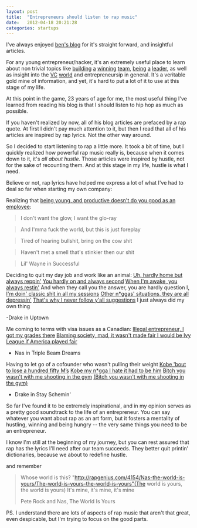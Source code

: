 ```yaml
---
layout: post
title:  "Entrepreneurs should listen to rap music"
date:   2012-04-18 20:21:28
categories: startups
---
```


I've always enjoyed <a href="http://bhorowitz.com/" target="_blank">ben's blog</a> for it's straight forward, and insightful articles.

For any young entrepreneur/hacker, it's an extremely useful place to learn about non trivial topics like <a href="http://bhorowitz.com/2011/01/04/when-smart-people-are-bad-employees/">building</a> <a href="http://bhorowitz.com/2012/01/19/the-freaky-friday-management-technique/">a</a> <a href="http://bhorowitz.com/2010/08/23/how-to-minimize-politics-in-your-company/">winning</a> <a href="http://www.slideshare.net/reed2001/culture-1798664">team</a>, <a href="http://bhorowitz.com/2010/03/14/notes-on-leadership-be-like-steve-jobs-and-bill-campbell-and-andy-grove/">being</a> <a href="http://bhorowitz.com/2011/08/08/the-fine-line-between-fear-and-courage/">a</a> <a href="http://bhorowitz.com/2010/05/30/how-andreessen-horowitz-evaluates-ceos/">leader</a>, as well as insight into the <a href="http://bhorowitz.com/2010/04/13/four-things-some-vcs-do-that-i-dont-like/">VC</a> <a href="http://bhorowitz.com/2012/01/31/why-has-andreessen-horowitz-raised-2-7b-in-3-years/">world</a> and entrepreneursip in general. It's a veritable gold mine of information, and yet, it's hard to put a lot of it to use at this stage of my life.

At this point in the game, 23 years of age for me, the most useful thing I've learned from reading his blog is that I should listen to hip hop as much as possible.

If you haven't realized by now, all of his blog articles are prefaced by a rap quote. At first I didn't pay much attention to it, but then I read that all of his articles are inspired by rap lyrics. Not the other way around.

So I decided to start listening to rap a little more. It took a bit of time, but I quickly realized how powerful rap music really is, because when it comes down to it, it's <em>all about hustle</em>. Those articles were inspired by hustle, not for the sake of recounting them. And at this stage in my life, hustle is what I need.

Believe or not, rap lyrics have helped me express a lot of what I've had to deal so far when starting my own company:

Realizing that <a href="http://paulgraham.com/hiring.html">being young, and productive doesn't do you good as an employee</a>:

> I don't want the glow, I want the glo-ray

> And I'mma fuck the world, but this is just foreplay

> Tired of hearing bullshit, bring on the cow shit

> Haven't met a smell that's stinkier then our shit

> 
> Lil' Wayne in Successful

Deciding to quit my day job and work like an animal:
<a class="state-accepted" href="http://rapgenius.com/44534/Drake-uptown/Uh-hardly-home-but-always-reppin">Uh, hardly home but always reppin'</a>
<a class="has_comments state-accepted" href="http://rapgenius.com/47138/Drake-uptown/You-hardly-on-and-always-second">You hardly on and always second</a>
<a class="has_comments state-accepted" href="http://rapgenius.com/47139/Drake-uptown/When-im-awake-you-always-restin">When I'm awake, you always restin'</a>
And when they call you the answer, you are hardly question
I<a class="state-accepted" href="http://rapgenius.com/54316/Drake-uptown/Im-doin-classic-shit-in-all-my-sessions">, I'm doin' classic shit in all my sessions</a>
<a class="has_comments state-accepted" href="http://rapgenius.com/174657/Drake-uptown/Other-niggas-situations-they-are-all-depressin">Other n*ggas' situations, they are all depressin'</a>
<a class="has_comments state-accepted" href="http://rapgenius.com/44698/Drake-uptown/Thats-why-i-never-follow-yall-suggestions">That's why I never follow y'all suggestions</a>
I just always did my own thing

-Drake in Uptown


Me coming to terms with visa issues as a Canadian:
<a class="state-accepted" href="http://rapgenius.com/535256/Rick-ross-triple-beam-dreams/My-junior-high-school-class-wish-i-stayed-there-illegal-entrepreneur-i-got-my-grades-there">Illegal entrepreneur, I got my grades there</a>
<a class="state-accepted" href="http://rapgenius.com/535268/Rick-ross-triple-beam-dreams/Blaming-society-mad-it-wasnt-made-fair-i-would-be-ivy-league-if-america-played-fair-poor-excuse">Blaming society, mad, it wasn't made fair
I would be Ivy League if America played fair</a>

- Nas in Triple Beam Dreams

Having to let go of a cofounder who wasn't pulling their weight
<a class="state-accepted" href="http://rapgenius.com/531133/Rick-ross-stay-schemin/Kobe-bout-to-lose-a-hundred-fifty-ms">Kobe 'bout to lose a hundred fifty M’s</a>
<a class="state-accepted" href="http://rapgenius.com/542528/Rick-ross-stay-schemin/Kobe-my-nigga-i-hate-it-had-to-be-him">Kobe my n*gga I hate it had to be him</a>
<a class="state-accepted" href="http://rapgenius.com/531233/Rick-ross-stay-schemin/Bitch-you-wasnt-with-me-shooting-in-the-gym">Bitch you wasn't with me shooting in the gym</a>
<a class="state-accepted" href="http://rapgenius.com/541830/Rick-ross-stay-schemin/Bitch-you-wasnt-with-me-shooting-in-the-gym">(Bitch you wasn't with me shooting in the gym)</a>

- Drake in Stay Schemin'

So far I've found it to be extremely inspirational, and in my opinion serves as a pretty good soundtrack to the life of an entrepreneur. You can say whatever you want about rap as an art form, but it fosters a mentality of hustling, winning and being hungry -- the very same things you need to be an entrepreneur.

I know I'm still at the beginning of my journey, but you can rest assured that rap has the lyrics I'll need after our team succeeds. They better quit printin' dictionaries, because we about to redefine hustle.

and remember

> Whose world is this?
> "http://rapgenius.com/4154/Nas-the-world-is-yours/The-world-is-yours-the-world-is-yours"(The world is yours, the world is yours)
> It's mine, it's mine, it's mine
>
> Pete Rock and Nas, The World Is Yours

PS. I understand there are lots of aspects of rap music that aren't that great, even despicable, but I'm trying to focus on the good parts.